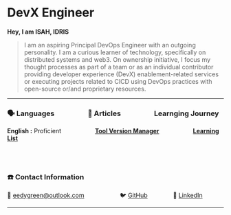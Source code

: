 # DevX Engineer

**Hey, I am ISAH, IDRIS**

> I am an aspiring Principal DevOps Engineer with an outgoing personality. I am a curious learner of technology, specifically on distributed systems and web3. On ownership initiative, I focus my thought processes as part of a team or as an individual contributor providing developer experience (DevX) enablement-related services or executing projects related to CICD using DevOps practices with open-source or/and proprietary resources.

---

### 🗣 Languages                    📜 Articles                    Learnging Journey

**English :** Proficient                    **[Tool Version Manager](https://www.notion.so/Tool-Version-Manager-e8280abe22094d219853ee02bf075e40)**                    **[Learning List ](continuous-learning/list/FastAPI.md)**

<br></br>
### ☎️ Contact Information

📧 eedygreen@outlook.com                              🐦 [GitHub](https://github.com/eedygreen)                        🔗 [LinkedIn](https://www.linkedin.com/in/i-idris-289527108/)               

---